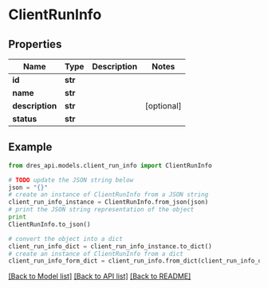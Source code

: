 # ClientRunInfo


## Properties
Name | Type | Description | Notes
------------ | ------------- | ------------- | -------------
**id** | **str** |  | 
**name** | **str** |  | 
**description** | **str** |  | [optional] 
**status** | **str** |  | 

## Example

```python
from dres_api.models.client_run_info import ClientRunInfo

# TODO update the JSON string below
json = "{}"
# create an instance of ClientRunInfo from a JSON string
client_run_info_instance = ClientRunInfo.from_json(json)
# print the JSON string representation of the object
print
ClientRunInfo.to_json()

# convert the object into a dict
client_run_info_dict = client_run_info_instance.to_dict()
# create an instance of ClientRunInfo from a dict
client_run_info_form_dict = client_run_info.from_dict(client_run_info_dict)
```
[[Back to Model list]](../README.md#documentation-for-models) [[Back to API list]](../README.md#documentation-for-api-endpoints) [[Back to README]](../README.md)


